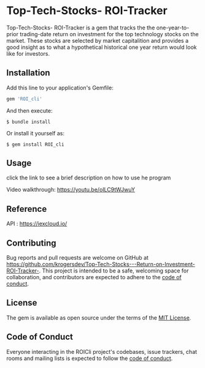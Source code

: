 # Top-Tech-Stocks- ROI-Tracker

Top-Tech-Stocks- ROI-Tracker is a gem that tracks the the one-year-to-prior trading-date return on investment for the top technology stocks on the market. These stocks are selected by market capitalition and provides a good insight as to what a hypothetical historical one year return would look like for investors. 


## Installation

Add this line to your application's Gemfile:

```ruby
gem 'ROI_cli'
```

And then execute:

    $ bundle install

Or install it yourself as:

    $ gem install ROI_cli

## Usage

click the link to see a brief description on how to use he program
 
Video walkthrough: https://youtu.be/oILC9tWJwuY



## Reference 
API : https://iexcloud.io/

 


## Contributing

Bug reports and pull requests are welcome on GitHub at https://github.com/krogersdev/Top-Tech-Stocks---Return-on-Investment-ROI-Tracker-. This project is intended to be a safe, welcoming space for collaboration, and contributors are expected to adhere to the [code of conduct](CODE_OF_CONDUCT.md).

## License

The gem is available as open source under the terms of the [MIT License](https://opensource.org/licenses/MIT).

## Code of Conduct

Everyone interacting in the ROICli project's codebases, issue trackers, chat rooms and mailing lists is expected to follow the [code of conduct](https://github.com/krogersdev/Top-Tech-Stocks---Return-on-Investment-ROI-Tracker-/blob/master/CODE_OF_CONDUCT.md).

